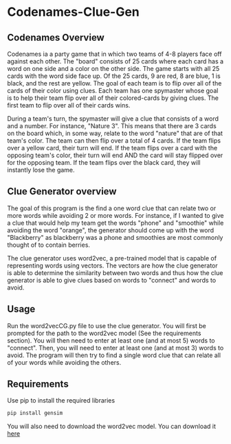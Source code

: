 # Codenames-Clue-Gen

## Codenames Overview

Codenames ia a party game that in which two teams of 4-8 players face off against each other. The "board" consists of 25 cards where each card has a word on one side and a color on the other side. The game starts with all 25 cards with the word side face up. Of the 25 cards, 9 are red, 8 are blue, 1 is black, and the rest are yellow. The goal of each team is to flip over all of the cards of their color using clues. Each team has one spymaster whose goal is to help their team flip over all of their colored-cards by giving clues. The first team to flip over all of their cards wins.

During a team's turn, the spymaster will give a clue that consists of a word and a number. For instance, "Nature 3". This means that there are 3 cards on the board which, in some way, relate to the word "nature" that are of that team's color. The team can then flip over a total of 4 cards. If the team flips over a yellow card, their turn will end. If the team flips over a card with the opposing team's color, their turn will end AND the card will stay flipped over for the opposing team. If the team flips over the black card, they will instantly lose the game.

## Clue Generator overview

The goal of this program is the find a one word clue that can relate two or more words while avoiding 2 or more words. For instance, if I wanted to give a clue that would help my team get the words "phone" and "smoothie" while avoiding the word "orange", the generator should come up with the word "Blackberry" as blackberry was a phone and smoothies are most commonly thought of to contain berries.

The clue generator uses word2vec, a pre-trained model that is capable of representing words using vectors. The vectors are how the clue generator is able to determine the similarity between two words and thus how the clue generator is able to give clues based on words to "connect" and words to avoid.

## Usage

Run the word2vecCG.py file to use the clue generator. You will first be prompted for the path to the word2vec model (See the requirements section). You will then need to enter at least one (and at most 5) words to "connect". Then, you will need to enter at least one (and at most 3) words to avoid. The program will then try to find a single word clue that can relate all of your words while avoiding the others.

## Requirements
Use pip to install the required libraries
```bash
pip install gensim
```
You will also need to download the word2vec model. You can download it [here](https://drive.google.com/file/d/0B7XkCwpI5KDYNlNUTTlSS21pQmM/edit)
